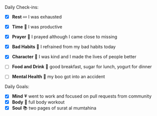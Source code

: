 Daily Check-ins:
- [x] **Rest** :zzz: I was exhausted
- [x] **Time** :iphone: I was productive
- [x] **Prayer** :pray: I prayed although I came close to missing
- [x] **Bad Habits** :eyes: I refrained from my bad habits today
- [x] **Character** :tongue: I was kind and I made the lives of people better
- [ ] **Food and Drink** :palm_tree: good breakfast, sugar for lunch, yogurt for dinner
- [ ] **Mental Health** :thought_balloon: my boo got into an accident



Daily Goals:
- [x] **Mind** :heartpulse: went to work and focused on pull requests from community
- [x] **Body** :dancer: full body workout
- [x] **Soul** :books: two pages of surat al mumtahina
